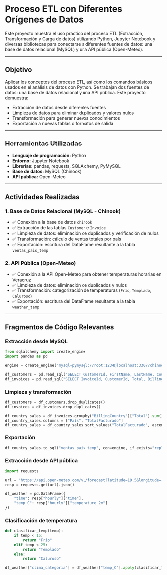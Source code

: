 
# Proceso ETL con Diferentes Orígenes de Datos

Este proyecto muestra el uso práctico del proceso ETL (Extracción, Transformación y Carga de datos) utilizando Python, Jupyter Notebook y diversas bibliotecas para conectarse a diferentes fuentes de datos: una base de datos relacional (MySQL) y una API pública (Open-Meteo).

---

## Objetivo

Aplicar los conceptos del proceso ETL, así como los comandos básicos usados en el análisis de datos con Python. Se trabajan dos fuentes de datos: una base de datos relacional y una API pública. Este proyecto demuestra:

- Extracción de datos desde diferentes fuentes
- Limpieza de datos para eliminar duplicados y valores nulos
- Transformación para generar nuevos conocimientos
- Exportación a nuevas tablas o formatos de salida

---

## Herramientas Utilizadas

- **Lenguaje de programación:** Python
- **Entorno:** Jupyter Notebook
- **Librerías:** pandas, requests, SQLAlchemy, PyMySQL
- **Base de datos:** MySQL (Chinook)
- **API pública:** Open-Meteo

---

## Actividades Realizadas

### 1. Base de Datos Relacional (MySQL - Chinook)

- ✅ Conexión a la base de datos `chinook`
- ✅ Extracción de las tablas `Customer` e `Invoice`
- ✅ Limpieza de datos: eliminación de duplicados y verificación de nulos
- ✅ Transformación: cálculo de ventas totales por país
- ✅ Exportación: escritura del DataFrame resultante a la tabla `ventas_pais_temp`

### 2. API Pública (Open-Meteo)

- ✅ Conexión a la API Open-Meteo para obtener temperaturas horarias en Veracruz
- ✅ Limpieza de datos: eliminación de duplicados y nulos
- ✅ Transformación: categorización de temperaturas (`Frío`, `Templado`, `Caluroso`)
- ✅ Exportación: escritura del DataFrame resultante a la tabla `weather_temp`

---

## Fragmentos de Código Relevantes

### Extracción desde MySQL

```python
from sqlalchemy import create_engine
import pandas as pd

engine = create_engine("mysql+pymysql://root:1234@localhost:3307/chinook")

df_customers = pd.read_sql("SELECT CustomerId, FirstName, LastName, Country FROM Customer", engine)
df_invoices = pd.read_sql("SELECT InvoiceId, CustomerId, Total, BillingCountry, InvoiceDate FROM Invoice", engine)
```

### Limpieza y transformación

```python
df_customers = df_customers.drop_duplicates()
df_invoices = df_invoices.drop_duplicates()

df_country_sales = df_invoices.groupby("BillingCountry")["Total"].sum().reset_index()
df_country_sales.columns = ["País", "TotalFacturado"]
df_country_sales = df_country_sales.sort_values("TotalFacturado", ascending=False)
```

### Exportación

```python
df_country_sales.to_sql("ventas_pais_temp", con=engine, if_exists="replace", index=False)
```

### Extracción desde API pública

```python
import requests

url = "https://api.open-meteo.com/v1/forecast?latitude=19.5&longitude=-96.9&current_weather=true&hourly=temperature_2m"
resp = requests.get(url).json()

df_weather = pd.DataFrame({
    "time": resp["hourly"]["time"],
    "temp_C": resp["hourly"]["temperature_2m"]
})
```

### Clasificación de temperatura

```python
def clasificar_temp(temp):
    if temp < 15:
        return "Frío"
    elif temp < 25:
        return "Templado"
    else:
        return "Caluroso"

df_weather["clima_categoria"] = df_weather["temp_C"].apply(clasificar_temp)
```



